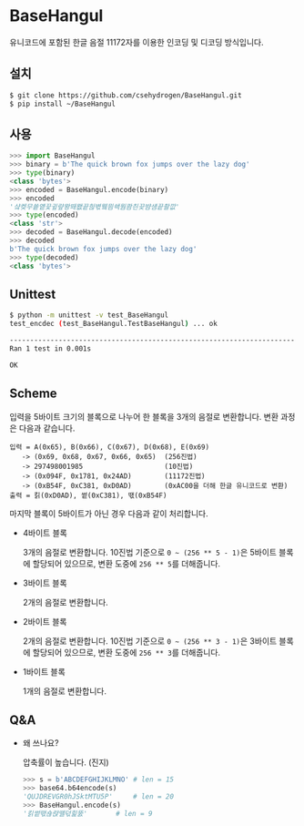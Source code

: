 # BaseHangul

유니코드에 포함된 한글 음절 11172자를 이용한 인코딩 및 디코딩 방식입니다.

## 설치

```bash
$ git clone https://github.com/csehydrogen/BaseHangul.git
$ pip install ~/BaseHangul
```

## 사용

```python
>>> import BaseHangul
>>> binary = b'The quick brown fox jumps over the lazy dog'
>>> type(binary)
<class 'bytes'>
>>> encoded = BaseHangul.encode(binary)
>>> encoded
'샼켖무쑡얱끛귚럎뫙뙈뫲끝헎벿뮄믬쇅뭠쾀칀끚뱜섐끝촬깞'
>>> type(encoded)
<class 'str'>
>>> decoded = BaseHangul.decode(encoded)
>>> decoded
b'The quick brown fox jumps over the lazy dog'
>>> type(decoded)
<class 'bytes'>
```

## Unittest

```bash
$ python -m unittest -v test_BaseHangul
test_encdec (test_BaseHangul.TestBaseHangul) ... ok

----------------------------------------------------------------------
Ran 1 test in 0.001s

OK
```

## Scheme

입력을 5바이트 크기의 블록으로 나누어 한 블록을 3개의 음절로 변환합니다. 변환 과정은 다음과 같습니다.

```
입력 = A(0x65), B(0x66), C(0x67), D(0x68), E(0x69)
   -> (0x69, 0x68, 0x67, 0x66, 0x65)  (256진법)
   -> 297498001985                    (10진법)
   -> (0x094F, 0x1781, 0x24AD)        (11172진법)
   -> (0xB54F, 0xC381, 0xD0AD)        (0xAC00을 더해 한글 유니코드로 변환)
출력 = 킭(0xD0AD), 쎁(0xC381), 땏(0xB54F)
```

마지막 블록이 5바이트가 아닌 경우 다음과 같이 처리합니다.

* 4바이트 블록

  3개의 음절로 변환합니다. 10진법 기준으로 `0 ~ (256 ** 5 - 1)`은 5바이트 블록에 할당되어 있으므로, 변환 도중에 `256 ** 5`를 더해줍니다.

* 3바이트 블록

  2개의 음절로 변환합니다.

* 2바이트 블록

  2개의 음절로 변환합니다. 10진법 기준으로 `0 ~ (256 ** 3 - 1)`은 3바이트 블록에 할당되어 있으므로, 변환 도중에 `256 ** 3`를 더해줍니다.

* 1바이트 블록

  1개의 음절로 변환합니다.

## Q&A

* 왜 쓰나요?

  압축률이 높습니다. (진지)
  ```python
  >>> s = b'ABCDEFGHIJKLMNO' # len = 15
  >>> base64.b64encode(s)
  'QUJDREVGR0hJSktMTU5P'     # len = 20
  >>> BaseHangul.encode(s)
  '킭쎁땏숂랹뗼덗힕뚨'       # len = 9
  ```
